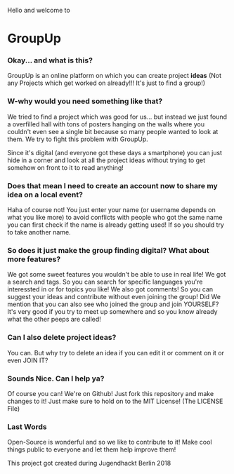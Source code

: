 Hello and welcome to
# GroupUp

### Okay... and what is this?
GroupUp is an online platform on which you can create project **ideas** (Not any Projects which get worked on already!!! It's just to find a group!)


### W-why would you need something like that?
We tried to find a project which was good for us... but instead we just found a overfilled hall with tons of posters hanging on the walls where you couldn't even see a single bit because so many people wanted to look at them.
We try to fight this problem with GroupUp.

Since it's digital (and everyone got these days a smartphone) you can just hide in a corner and look at all the project ideas without trying to get somehow on front to it to read anything!

### Does that mean I need to create an account now to share my idea on a local event?
Haha of course not!
You just enter your name (or username depends on what you like more) to avoid conflicts with people who got the same name you can first check if the name is already getting used! If so you should try to take another name.

### So does it just make the group finding digital? What about more features?
We got some sweet features you wouldn't be able to use in real life!
We got a search and tags. So you can search for specific languages you're interessted in or for topics you like!
We also got comments! So you can suggest your ideas and contribute without even joining the group!
Did We mention that you can also see who joined the group and join YOURSELF? It's very good if you try to meet up somewhere and so you know already what the other peeps are called!

### Can I also delete project ideas?

You can. But why try to delete an idea if you can edit it or comment on it or even JOIN IT?

### Sounds Nice. Can I help ya?

Of course you can! We're on Github! Just fork this repository and make changes to it! Just make sure to hold on to the MIT License! (The LICENSE File)

### Last Words

Open-Source is wonderful and so we like to contribute to it! Make cool things public to everyone and let them help improve them!


This project got created during Jugendhackt Berlin 2018
